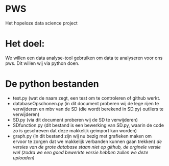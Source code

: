 # PWS
Het hopeloze data science project

# Het doel:
We willen een data analyse-tool gebruiken om data te analyseren voor ons pws. Dit willen wij via python doen.

# De python bestanden
  - test.py (wat de naam zegt, een test om te controleren of github werkt.
  - databaseOpschonen.py (in dit document proberen wij de lege rijen te verwijderen en mbv van de SD (die wordt berekend in SD.py) outliers te verwijderen)
  - SD.py (via dit document proberen wij de SD te verwijderen)
  - SDfunction.py (dit bestand is een bewerking van SD.py, waarin de code zo is geschreven dat deze makkelijk geimport kan worden)
  - graph.py (in dit bestand zijn wij nu bezig met grafieken maken om ervoor te zorgen dat we makkelijk verbanden kunnen gaan trekken)
_de versies van de grote database staan niet op github, de orginele versie wel (zodra we een goed bewerkte versie hebben zullen we deze uploaden)_
